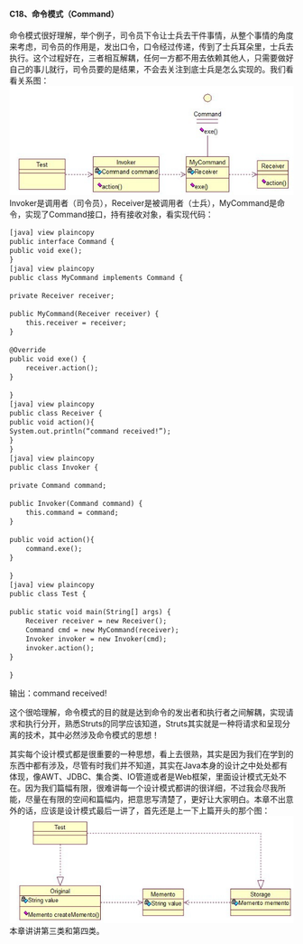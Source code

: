 #### C18、命令模式（Command） ####
命令模式很好理解，举个例子，司令员下令让士兵去干件事情，从整个事情的角度来考虑，司令员的作用是，发出口令，口令经过传递，传到了士兵耳朵里，士兵去执行。这个过程好在，三者相互解耦，任何一方都不用去依赖其他人，只需要做好自己的事儿就行，司令员要的是结果，不会去关注到底士兵是怎么实现的。我们看看关系图：
![img](img4/c18.jpg)
Invoker是调用者（司令员），Receiver是被调用者（士兵），MyCommand是命令，实现了Command接口，持有接收对象，看实现代码：
	
	[java] view plaincopy
	public interface Command {
	public void exe();
	}
	[java] view plaincopy
	public class MyCommand implements Command {
	
	private Receiver receiver;  
	
	public MyCommand(Receiver receiver) {  
	    this.receiver = receiver;  
	}  
	
	@Override  
	public void exe() {  
	    receiver.action();  
	}  
	
	}
	[java] view plaincopy
	public class Receiver {
	public void action(){
	System.out.println(“command received!”);
	}
	}
	[java] view plaincopy
	public class Invoker {
	
	private Command command;  
	
	public Invoker(Command command) {  
	    this.command = command;  
	}  
	
	public void action(){  
	    command.exe();  
	}  
	
	}
	[java] view plaincopy
	public class Test {
	
	public static void main(String[] args) {  
	    Receiver receiver = new Receiver();  
	    Command cmd = new MyCommand(receiver);  
	    Invoker invoker = new Invoker(cmd);  
	    invoker.action();  
	}  
	
	}
输出：command received!

这个很哈理解，命令模式的目的就是达到命令的发出者和执行者之间解耦，实现请求和执行分开，熟悉Struts的同学应该知道，Struts其实就是一种将请求和呈现分离的技术，其中必然涉及命令模式的思想！

其实每个设计模式都是很重要的一种思想，看上去很熟，其实是因为我们在学到的东西中都有涉及，尽管有时我们并不知道，其实在Java本身的设计之中处处都有体现，像AWT、JDBC、集合类、IO管道或者是Web框架，里面设计模式无处不在。因为我们篇幅有限，很难讲每一个设计模式都讲的很详细，不过我会尽我所能，尽量在有限的空间和篇幅内，把意思写清楚了，更好让大家明白。本章不出意外的话，应该是设计模式最后一讲了，首先还是上一下上篇开头的那个图：
![](img4/c181.jpg)
本章讲讲第三类和第四类。